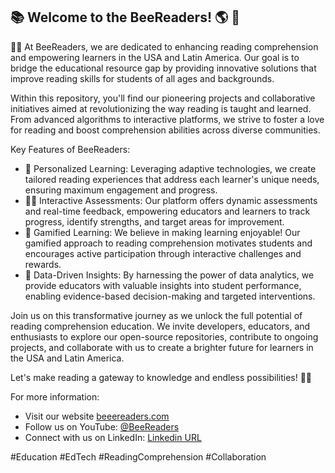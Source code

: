 ## 📚 Welcome to the BeeReaders! 🌎 👋

🙋‍♀️ At BeeReaders, we are dedicated to enhancing reading comprehension and empowering learners in the USA and Latin America. Our goal is to bridge the educational resource gap by providing innovative solutions that improve reading skills for students of all ages and backgrounds.

Within this repository, you'll find our pioneering projects and collaborative initiatives aimed at revolutionizing the way reading is taught and learned. From advanced algorithms to interactive platforms, we strive to foster a love for reading and boost comprehension abilities across diverse communities.

Key Features of BeeReaders:
- 🌈 Personalized Learning: Leveraging adaptive technologies, we create tailored reading experiences that address each learner's unique needs, ensuring maximum engagement and progress.
- 👩‍💻 Interactive Assessments: Our platform offers dynamic assessments and real-time feedback, empowering educators and learners to track progress, identify strengths, and target areas for improvement.
- 🍿 Gamified Learning: We believe in making learning enjoyable! Our gamified approach to reading comprehension motivates students and encourages active participation through interactive challenges and rewards.
- 🧙  Data-Driven Insights: By harnessing the power of data analytics, we provide educators with valuable insights into student performance, enabling evidence-based decision-making and targeted interventions.

Join us on this transformative journey as we unlock the full potential of reading comprehension education. We invite developers, educators, and enthusiasts to explore our open-source repositories, contribute to ongoing projects, and collaborate with us to create a brighter future for learners in the USA and Latin America.

Let's make reading a gateway to knowledge and endless possibilities! 📖✨

For more information:
- Visit our website [beeereaders.com](https://www.beereaders.com/)
- Follow us on YouTube: [@BeeReaders](https://www.youtube.com/@Beereaders)
- Connect with us on LinkedIn: [Linkedin URL](https://www.linkedin.com/company/64738032)

#Education #EdTech #ReadingComprehension #Collaboration
